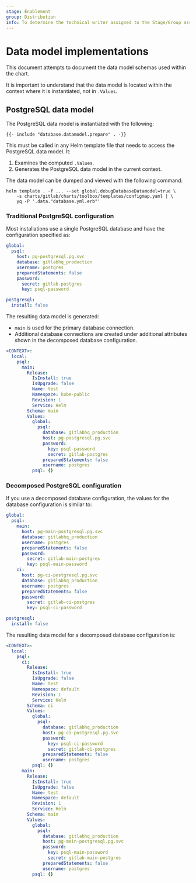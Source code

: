 ```yaml
---
stage: Enablement
group: Distribution
info: To determine the technical writer assigned to the Stage/Group associated with this page, see https://about.gitlab.com/handbook/engineering/ux/technical-writing/#designated-technical-writers
---
```


# Data model implementations

This document attempts to document the data model schemas used within the
chart.

It is important to understand that the data model is located within the context
where it is instantiated, not in `.Values`.

## PostgreSQL data model

The PostgreSQL data model is instantiated with the following:

```plaintext
{{- include "database.datamodel.prepare" . -}}
```

This must be called in any Helm template file that needs to access the PostgreSQL data model. It:

1. Examines the computed `.Values`.
1. Generates the PostgreSQL data model in the current context.

The data model can be dumped and viewed with the following command:

```shell
helm template . -f ... --set global.debugDatabaseDatamodel=true \
    -s charts/gitlab/charts/toolbox/templates/configmap.yaml | \
    yq -P '.data."database.yml.erb"'
```

### Traditional PostgreSQL configuration

Most installations use a single PostgreSQL database and have the
configuration specified as:

```yaml
global:
  psql:
    host: pg-postgresql.pg.svc
    database: gitlabhq_production
    username: postgres
    preparedStatements: false
    password:
      secret: gitlab-postgres
      key: psql-password

postgresql:
  install: false
```

The resulting data model is generated:

- `main` is used for the primary database connection.
- Additional database connections are created under additional attributes shown in the decomposed database configuration.

```yaml
<CONTEXT>:
  local:
    psql:
      main:
        Release:
          IsInstall: true
          IsUpgrade: false
          Name: test
          Namespace: kube-public
          Revision: 1
          Service: Helm
        Schema: main
        Values:
          global:
            psql:
              database: gitlabhq_production
              host: pg-postgresql.pg.svc
              password:
                key: psql-password
                secret: gitlab-postgres
              preparedStatements: false
              username: postgres
          psql: {}
```

### Decomposed PostgreSQL configuration

If you use a decomposed database configuration, the values for the database configuration is similar to:

```yaml
global:
  psql:
    main:
      host: pg-main-postgresql.pg.svc
      database: gitlabhq_production
      username: postgres
      preparedStatements: false
      password:
        secret: gitlab-main-postgres
        key: psql-main-password
    ci:
      host: pg-ci-postgresql.pg.svc
      database: gitlabhq_production
      username: postgres
      preparedStatements: false
      password:
        secret: gitlab-ci-postgres
        key: psql-ci-password

postgresql:
  install: false
```

The resulting data model for a decomposed database configuration is:

```yaml
<CONTEXT>:
  local:
    psql:
      ci:
        Release:
          IsInstall: true
          IsUpgrade: false
          Name: test
          Namespace: default
          Revision: 1
          Service: Helm
        Schema: ci
        Values:
          global:
            psql:
              database: gitlabhq_production
              host: pg-ci-postgresql.pg.svc
              password:
                key: psql-ci-password
                secret: gitlab-ci-postgres
              preparedStatements: false
              username: postgres
          psql: {}
      main:
        Release:
          IsInstall: true
          IsUpgrade: false
          Name: test
          Namespace: default
          Revision: 1
          Service: Helm
        Schema: main
        Values:
          global:
            psql:
              database: gitlabhq_production
              host: pg-main-postgresql.pg.svc
              password:
                key: psql-main-password
                secret: gitlab-main-postgres
              preparedStatements: false
              username: postgres
          psql: {}
```
